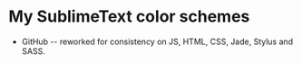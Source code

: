 # My SublimeText color schemes

* GitHub -- reworked for consistency on JS, HTML, CSS, Jade, Stylus and SASS.